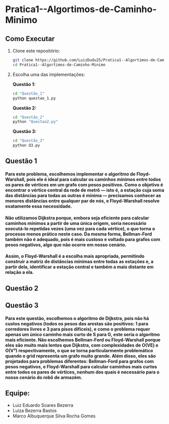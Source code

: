 # Pratica1--Algortimos-de-Caminho-Minimo

## Como Executar

1. Clone este repositório:

    ```bash
    git clone https://github.com/LuizDudu25/Pratica1--Algortimos-de-Caminho-Minimo.git
    cd Pratica1--Algortimos-de-Caminho-Minimo
    ```

2. Escolha uma das implementações:

    **Questão 1:**
    ```bash
    cd "Questão_1"
    python questao_1.py
    ```

    **Questão 2:**
    ```bash
    cd "Questão_2"
    python "Questao2.py"
    ```

    **Questão 3:**
    ```bash
    cd "Questão_3"
    python Q3.py
    ```


## Questão 1
#### Para este problema, escolhemos implementar o algoritmo de Floyd-Warshall, pois ele é ideal para calcular os caminhos mínimos entre todos os pares de vértices em um grafo com pesos positivos. Como o objetivo é encontrar o vértice central da rede de metrô — isto é, a estação cuja soma das distâncias para todas as outras é mínima — precisamos conhecer as menores distâncias entre qualquer par de nós, e Floyd-Warshall resolve exatamente essa necessidade.
#### Não utilizamos Dijkstra porque, embora seja eficiente para calcular caminhos mínimos a partir de uma única origem, seria necessário executá-lo repetidas vezes (uma vez para cada vértice), o que torna o processo menos prático neste caso. Da mesma forma, Bellman-Ford também não é adequado, pois é mais custoso e voltado para grafos com pesos negativos, algo que não ocorre em nosso cenário.
#### Assim, o Floyd-Warshall é a escolha mais apropriada, permitindo construir a matriz de distâncias mínimas entre todas as estações e, a partir dela, identificar a estação central e também a mais distante em relação a ela.
## Questão 2
## Questão 3
#### Para este questão, escolhemos o algoritmo de Dijkstra, pois não há custos negativos (todos os pesos das arestas são positivos: 1 para corredores livres e 3 para pisos difíceis), e como o problema requer apenas um único caminho mais curto de S para G, este seria o algoritmo mais eficiente. Não escolhemos Bellman-Ford ou Floyd-Warshall porque eles são muito mais lentos que Dijkstra, com complexidades de O(VE) e O(V³) respectivamente, o que se torna particularmente problemático quando o grid representa um grafo muito grande. Além disso, eles são projetados para problemas diferentes: Bellman-Ford para grafos com pesos negativos, e Floyd-Warshall para calcular caminhos mais curtos entre todos os pares de vértices, nenhum dos quais é necessário para o nosso cenário do robô de armazém.

## Equipe:
- Luiz Eduardo Soares Bezerra
- Luiza Bezerra Bastos
- Marco Albuquerque Silva Rocha Gomes

